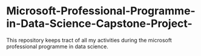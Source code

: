 # Microsoft-Professional-Programme-in-Data-Science-Capstone-Project-
This repository keeps tract of all my activities during the microsoft professional programme in data science.
